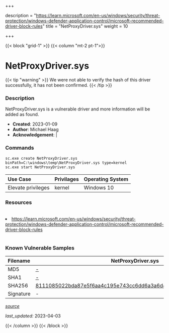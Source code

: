 +++

description = "https://learn.microsoft.com/en-us/windows/security/threat-protection/windows-defender-application-control/microsoft-recommended-driver-block-rules"
title = "NetProxyDriver.sys"
weight = 10

+++


{{< block "grid-1" >}}
{{< column "mt-2 pt-1">}}


# NetProxyDriver.sys 


{{< tip "warning" >}}
We were not able to verify the hash of this driver successfully, it has not been confirmed.
{{< /tip >}}


### Description

NetProxyDriver.sys is a vulnerable driver and more information will be added as found.

- **Created**: 2023-01-09
- **Author**: Michael Haag
- **Acknowledgement**:  | [](https://twitter.com/)

### Commands

```
sc.exe create NetProxyDriver.sys binPath=C:\windows\temp\NetProxyDriver.sys type=kernel
sc.exe start NetProxyDriver.sys
```

| Use Case | Privilages | Operating System | 
|:---- | ---- | ---- |
| Elevate privileges | kernel | Windows 10 |

### Resources
<br>
<li><a href=" https://learn.microsoft.com/en-us/windows/security/threat-protection/windows-defender-application-control/microsoft-recommended-driver-block-rules"> https://learn.microsoft.com/en-us/windows/security/threat-protection/windows-defender-application-control/microsoft-recommended-driver-block-rules</a></li>
<br>

### Known Vulnerable Samples

| Filename | NetProxyDriver.sys |
|:---- | ---- | 
| MD5 | <a href="https://www.virustotal.com/gui/file/-">-</a> |
| SHA1 | <a href="https://www.virustotal.com/gui/file/-">-</a> |
| SHA256 | <a href="https://www.virustotal.com/gui/file/8111085022bda87e5f6aa4c195e743cc6dd6a3a6d41add475d267dc6b105a69f">8111085022bda87e5f6aa4c195e743cc6dd6a3a6d41add475d267dc6b105a69f</a> |
| Signature | -   |


[*source*](https://github.com/magicsword-io/LOLDrivers/tree/main/yaml/netproxydriver.sys.yml)

*last_updated:* 2023-04-03








{{< /column >}}
{{< /block >}}
